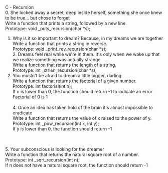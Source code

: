 C - Recursion <br> 0. She locked away a secret, deep inside herself, something she once knew to be true... but chose to forget <br> Write a function that prints a string, followed by a new line. <br> Prototype: void _puts_recursion(char *s);<br> 
1. Why is it so important to dream? Because, in my dreams we are together <br> Write a function that prints a string in reverse. <br> Prototype: void _print_rev_recursion(char *s); <br> 2. Dreams feel real while we're in them. It's only when we wake up that we realize something was actually strange <br> Write a function that returns the length of a string. <br> Prototype: int _strlen_recursion(char *s); <br> 
3. You mustn't be afraid to dream a little bigger, darling <br> Write a function that returns the factorial of a given number. <br> Prototype: int factorial(int n); <br> If n is lower than 0, the function should return -1 to indicate an error <br> Factorial of 0 is 1 <br> 
 <br> 4. Once an idea has taken hold of the brain it's almost impossible to eradicate <br> Write a function that returns the value of x raised to the power of y. <br> Prototype: int _pow_recursion(int x, int y); <br> If y is lower than 0, the function should return -1
 <br> 
<br> 5. Your subconscious is looking for the dreamer <br> Write a function that returns the natural square root of a number. <br> Prototype: int _sqrt_recursion(int n); <br> If n does not have a natural square root, the function should return -1 <br> 
